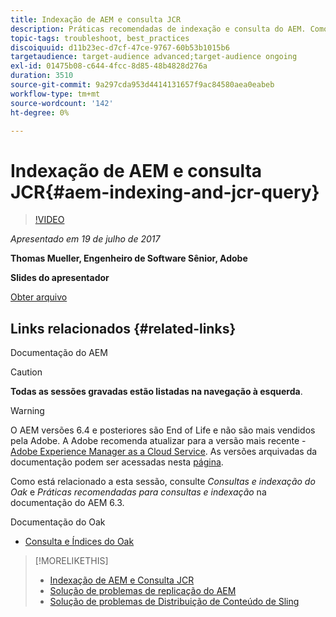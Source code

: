 ```yaml
---
title: Indexação de AEM e consulta JCR
description: Práticas recomendadas de indexação e consulta do AEM. Como solucionar problemas de consulta no AEM e como configurar e gerenciar índices.
topic-tags: troubleshoot, best_practices
discoiquuid: d11b23ec-d7cf-47ce-9767-60b53b1015b6
targetaudience: target-audience advanced;target-audience ongoing
exl-id: 01475b08-c644-4fcc-8d85-48b4828d276a
duration: 3510
source-git-commit: 9a297cda953d4414131657f9ac84580aea0eabeb
workflow-type: tm+mt
source-wordcount: '142'
ht-degree: 0%

---
```


# Indexação de AEM e consulta JCR{#aem-indexing-and-jcr-query}

>[!VIDEO](https://video.tv.adobe.com/v/19133/?quality=9)

*Apresentado em 19 de julho de 2017*

**Thomas Mueller, Engenheiro de Software Sênior, Adobe**

**Slides do apresentador**

[Obter arquivo](assets/aem-gems-aem-indexing-and-jcr-query.pdf)

## Links relacionados {#related-links}

Documentação do AEM

>[!CAUTION]
>
>**Todas as sessões gravadas estão listadas na navegação à esquerda**.

>[!WARNING]
>
>O AEM versões 6.4 e posteriores são End of Life e não são mais vendidos pela Adobe.  A Adobe recomenda atualizar para a versão mais recente - [Adobe Experience Manager as a Cloud Service](https://experienceleague.adobe.com/docs/experience-manager-cloud-service.html?lang=pt-BR).  As versões arquivadas da documentação podem ser acessadas nesta [página](https://experienceleague.adobe.com/docs/experience-manager-release-information/aem-release-updates/previous-updates/aem-previous-versions.html?lang=pt-BR).
>
>Como está relacionado a esta sessão, consulte *Consultas e indexação do Oak* e *Práticas recomendadas para consultas e indexação* na documentação do AEM 6.3.

Documentação do Oak

* [Consulta e Índices do Oak](https://experienceleague.adobe.com/docs/experience-manager-65/deploying/deploying/queries-and-indexing.html?lang=pt-BR)

<!--
[Get back to the Overview](https://helpx.adobe.com/br/experience-manager/kt/eseminars/gems/aem-index.html)
-->

>[!MORELIKETHIS]
>
>* [Indexação de AEM e Consulta JCR](aem-indexing-jcr-query.md)
>* [Solução de problemas de replicação do AEM](aem-troubleshooting-aem-replication.md)
>* [Solução de problemas de Distribuição de Conteúdo de Sling](aem-troubleshooting-sling.md)
<!-- 
>* linking to helpx, removed for now [Adobe Experience Manager: AEM 6.x Maintenance Tasks](https://helpx.adobe.com/experience-manager/kt/eseminars/ccoo-aem-Aug-register.html)
-->
